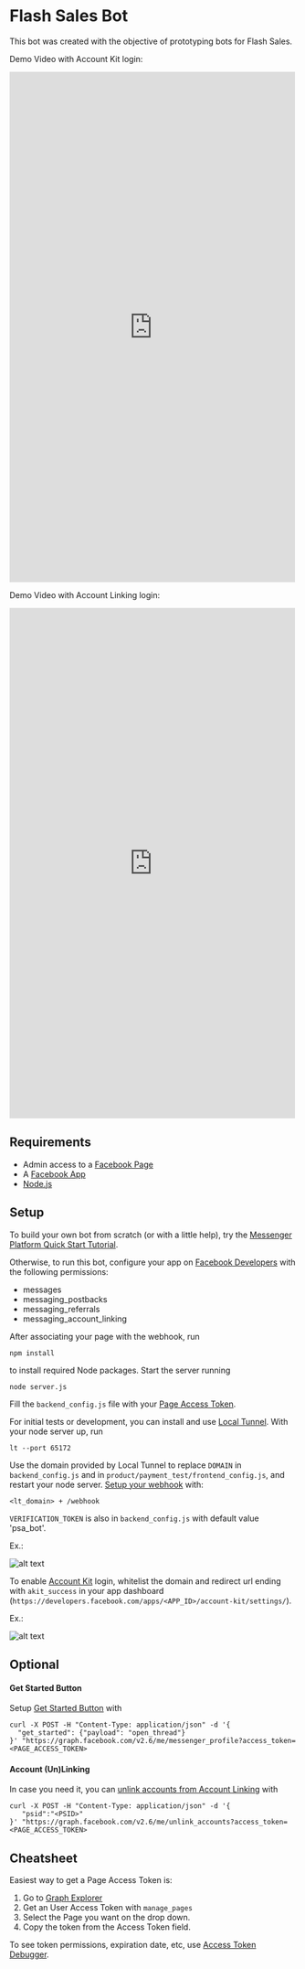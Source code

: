 # Flash Sales Bot

This bot was created with the objective of prototyping bots for Flash Sales.

Demo Video with Account Kit login:

<iframe src="https://www.facebook.com/plugins/video.php?href=https%3A%2F%2Fwww.facebook.com%2F1654800791240274%2Fvideos%2F1687113798008973%2F&width=500&show_text=false&appId=1922806181342674&height=893" width="500" height="893" style="border:none;overflow:hidden" scrolling="no" frameborder="0" allowTransparency="true" allow="encrypted-media" allowFullScreen="true"></iframe>

Demo Video with Account Linking login:

<iframe src="https://www.facebook.com/plugins/video.php?href=https%3A%2F%2Fwww.facebook.com%2F1654800791240274%2Fvideos%2F1687115274675492%2F&width=500&show_text=false&appId=1922806181342674&height=893" width="500" height="893" style="border:none;overflow:hidden" scrolling="no" frameborder="0" allowTransparency="true" allow="encrypted-media" allowFullScreen="true"></iframe>

## Requirements

  * Admin access to a [Facebook Page](https://www.facebook.com/bookmarks/pages)
  * A [Facebook App](http://developers.facebook.com/apps)
  * [Node.js](https://nodejs.org/en/)

## Setup

To build your own bot from scratch (or with a little help), try the [Messenger Platform Quick Start Tutorial](https://developers.facebook.com/docs/messenger-platform/getting-started/quick-start).

Otherwise, to run this bot, configure your app on [Facebook Developers](http://developers.facebook.com/apps) with the following permissions:
  * messages
  * messaging_postbacks
  * messaging_referrals
  * messaging_account_linking

After associating your page with the webhook, run

`npm install`

to install required Node packages.
Start the server running

`node server.js`

Fill the `backend_config.js` file with your [Page Access Token](https://developers.facebook.com/docs/pages/access-tokens).

For initial tests or development, you can install and use [Local Tunnel](https://localtunnel.github.io/www/).
With your node server up, run

`lt --port 65172`

Use the domain provided by Local Tunnel to replace `DOMAIN` in `backend_config.js` and in `product/payment_test/frontend_config.js`, and restart your node server. [Setup your webhook](https://developers.facebook.com/docs/messenger-platform/getting-started/app-setup) with:

`<lt_domain> + /webhook`

`VERIFICATION_TOKEN` is also in `backend_config.js` with default value 'psa_bot'.

Ex.:

![alt text](https://github.com/Gagaus/flash_sales_bot/blob/master/readme_files/webhook_setup.png "Webhook Setup")

To enable [Account Kit](https://developers.facebook.com/docs/accountkit/) login, whitelist the domain and redirect url ending with `akit_success` in your app dashboard (`https://developers.facebook.com/apps/<APP_ID>/account-kit/settings/`).

Ex.:

![alt text](https://github.com/Gagaus/flash_sales_bot/blob/master/readme_files/akit_setup.png "Account Kit Setup")

## Optional

#### Get Started Button

Setup [Get Started Button](https://developers.facebook.com/docs/messenger-platform/reference/messenger-profile-api/get-started-button) with

```
curl -X POST -H "Content-Type: application/json" -d '{
  "get_started": {"payload": "open_thread"}
}' "https://graph.facebook.com/v2.6/me/messenger_profile?access_token=<PAGE_ACCESS_TOKEN>
```

#### Account (Un)Linking
In case you need it, you can [unlink accounts from Account Linking](https://developers.facebook.com/docs/messenger-platform/identity/account-linking#unlink) with

```
curl -X POST -H "Content-Type: application/json" -d '{
   "psid":"<PSID>"
}' "https://graph.facebook.com/v2.6/me/unlink_accounts?access_token=<PAGE_ACCESS_TOKEN>
```

## Cheatsheet

Easiest way to get a Page Access Token is:

1. Go to [Graph Explorer](https://developers.facebook.com/tools/explorer/)
2. Get an User Access Token with `manage_pages`
3. Select the Page you want on the drop down.
4. Copy the token from the Access Token field.

To see token permissions, expiration date, etc, use [Access Token Debugger](https://developers.facebook.com/tools/debug/accesstoken).
